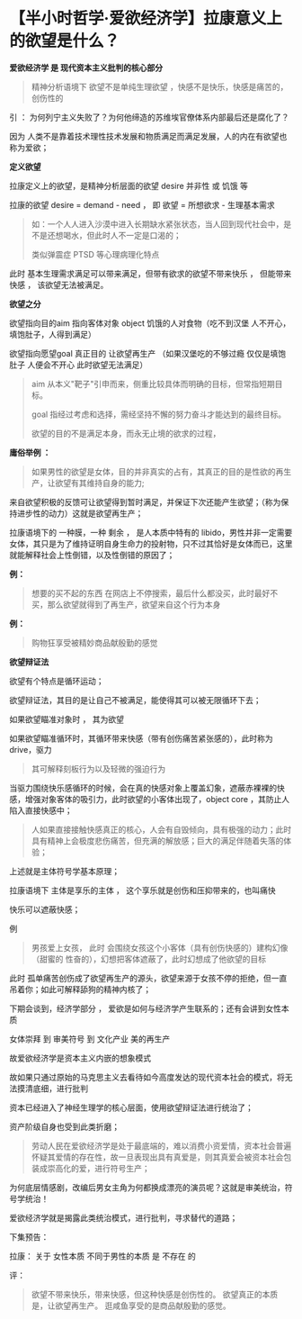 # 【半小时哲学·爱欲经济学】拉康意义上的欲望是什么？

 

**爱欲经济学 是 现代资本主义批判的核心部分** 

> 精神分析语境下 欲望不是单纯生理欲望 ，快感不是快乐，快感是痛苦的，创伤性的

引 ： 为何列宁主义失败了？为何他缔造的苏维埃官僚体系内部最后还是腐化了？

因为 人类不是靠着技术理性技术发展和物质满足而满足发展，人的内在有欲望也称为爱欲；



**定义欲望**

拉康定义上的欲望，是精神分析层面的欲望 desire  并非性 或 饥饿 等

拉康的欲望 desire = demand - need ， 即 欲望 = 所想欲求 - 生理基本需求 

>  如：一个人人进入沙漠中进入长期缺水紧张状态，当人回到现代社会中，是不是还想喝水，但此时人不一定是口渴的；
>
> 类似弹震症 PTSD 等心理病理化特点

此时 基本生理需求满足可以带来满足，但带有欲求的欲望不带来快乐 ， 但能带来快感 ， 该欲望无法被满足。

**欲望之分**

欲望指向目的aim   指向客体对象 object  饥饿的人对食物（吃不到汉堡 人不开心，填饱肚子，人得到满足）

欲望指向愿望goal  真正目的 让欲望再生产  （如果汉堡吃的不够过瘾 仅仅是填饱肚子 人便会不开心 此时欲望无法满足）

> aim    从本义"靶子"引申而来，侧重比较具体而明确的目标，但常指短期目标。   
>
> goal    指经过考虑和选择，需经坚持不懈的努力奋斗才能达到的最终目标。
>
> 欲望的目的不是满足本身，而永无止境的欲求的过程，

**庸俗举例 ：**

> 如果男性的欲望是女体，目的并非真实的占有，其真正的目的是性欲的再生产，让欲望有其维持自身的能力;

来自欲望积极的反馈可让欲望得到暂时满足，并保证下次还能产生欲望；（称为保持进步性的动力）这就是欲望再生产；

拉康语境下的 一种膜，一种 剩余 ， 是人本质中特有的 libido，男性并非一定需要女体，其只是为了维持证明自身生命力的投射物，只不过其恰好是女体而已，这里就能解释社会上性倒错，以及性倒错的原因了；

**例：**

> 想要的买不起的东西 在网店上不停搜索，最后什么都没买，此时最好不买，那么欲望就得到了再生产，欲望来自这个行为本身

**例：**

> 购物狂享受被精妙商品献殷勤的感觉



**欲望辩证法**

欲望有个特点是循环运动；

欲望辩证法，其目的是让自己不被满足，能使得其可以被无限循环下去；

如果欲望瞄准对象时 ， 其为欲望

如果欲望瞄准循环时，其循环带来快感（带有创伤痛苦紧张感的），此时称为drive，驱力

>  其可解释刻板行为以及轻微的强迫行为

当驱力围绕快乐感循环的时候，会在真的快感对象上覆盖幻象，遮蔽赤裸裸的快感，增强对象客体的吸引力，此时欲望的小客体出现了，object core ，其防止人陷入直接快感中；

> 人如果直接接触快感真正的核心，人会有自毁倾向，具有极强的动力；此时具有精神上会极度悲伤痛苦，但充满的解放感；巨大的满足伴随着失落的体验；

上述就是主体符号学基本原理；

拉康语境下  主体是享乐的主体 ， 这个享乐就是创伤和压抑带来的，也叫痛快

快乐可以遮蔽快感；

例

>  男孩爱上女孩， 此时 会围绕女孩这个小客体（具有创伤快感的）建构幻像（甜蜜的 性奋的），幻想把客体遮蔽了，此时幻想成了他欲望的目标

此时 孤单痛苦创伤成了欲望再生产的源头，欲望来源于女孩不停的拒绝，但一直吊着你；如此可解释舔狗的精神内核了；



下期会谈到，经济学部分 ， 爱欲是如何与经济学产生联系的；还有会讲到女性本质

女体崇拜  到 审美符号  到 文化产业 美的再生产

故爱欲经济学是资本主义内嵌的想象模式

故如果只通过原始的马克思主义去看待如今高度发达的现代资本社会的模式，将无法摸清底细，进行批判

资本已经进入了神经生理学的核心层面，使用欲望辩证法进行统治了；

资产阶级自身也受到此类折磨；

> 劳动人民在爱欲经济学是处于最底端的，难以消费小资爱情，资本社会普遍怀疑其爱情的存在性，故一旦表现出具有真爱是，则其真爱会被资本社会包装成崇高化的爱，进行符号生产；



为何底层情感剧，改编后男女主角为何都换成漂亮的演员呢？这就是审美统治，符号学统治！

爱欲经济学就是揭露此类统治模式，进行批判，寻求替代的道路；



下集预告：

拉康： 关于 女性本质 不同于男性的本质 是 不存在 的



 

评：

> 欲望不带来快乐，带来快感，但这种快感是创伤性的。
> 欲望真正的本质是，让欲望再生产。
> 逛咸鱼享受的是商品献殷勤的感觉。





